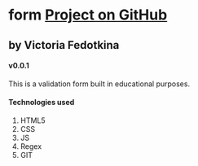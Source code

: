 # form [Project on GitHub](https://github.com/victoria31f/form)
## by Victoria Fedotkina

#### v0.0.1

This is a validation form built in educational purposes.

#### Technologies used
1. HTML5
2. CSS
3. JS
4. Regex
5. GIT

